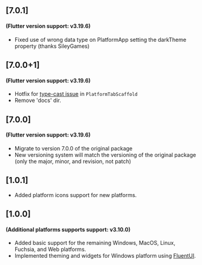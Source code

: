 ## [7.0.1]

#### (Flutter version support: v3.19.6)

- Fixed use of wrong data type on PlatformApp setting the darkTheme property (thanks SileyGames)

## [7.0.0+1]

#### (Flutter version support: v3.19.6)

- Hotfix for [type-cast issue](https://github.com/bdlukaa/fluent_ui/issues/519#issuecomment-1240266393) in `PlatformTabScaffold`
- Remove 'docs' dir.

## [7.0.0]

#### (Flutter version support: v3.19.6)

- Migrate to version 7.0.0 of the original package
- New versioning system will match the versioning of the original package (only the major, minor, and revision, not patch)

## [1.0.1]

- Added platform icons support for new platforms.

## [1.0.0]

#### (Additional platforms supports support: v3.10.0)

- Added basic support for the remaining Windows, MacOS, Linux, Fuchsia, and Web platforms.
- Implemented theming and widgets for Windows platform using [FluentUI](https://pub.dev/packages/fluent_ui).